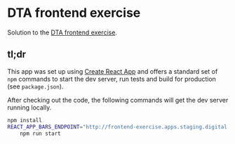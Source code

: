 # DTA frontend exercise

Solution to the [DTA frontend exercise](http://frontend-exercise.apps.staging.digital.gov.au/).

## tl;dr

This app was set up using [Create React App](https://github.com/facebookincubator/create-react-app)
and offers a standard set of `npm` commands to start the dev server, run tests and build for production (see `package.json`).

After checking out the code, the following commands will get the dev server
running locally.

```sh
npm install
REACT_APP_BARS_ENDPOINT="http://frontend-exercise.apps.staging.digital.gov.au/bars" \
    npm run start
```